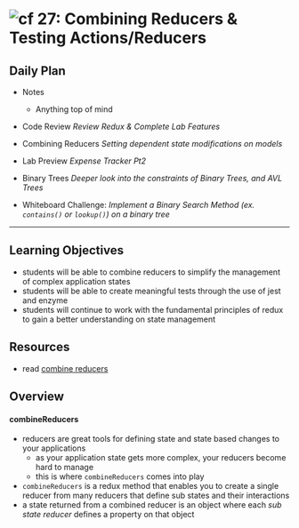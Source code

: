 ![cf](http://i.imgur.com/7v5ASc8.png) 27: Combining Reducers & Testing Actions/Reducers
===

## Daily Plan
* Notes
  - Anything top of mind

* Code Review _Review Redux & Complete Lab Features_
* Combining Reducers _Setting dependent state modifications on models_
* Lab Preview _Expense Tracker Pt2_

* Binary Trees _Deeper look into the constraints of Binary Trees, and AVL Trees_
* Whiteboard Challenge: _Implement a Binary Search Method (ex. `contains()` or `lookup()`) on a binary tree_

----

## Learning Objectives
* students will be able to combine reducers to simplify the management of complex application states
* students will be able to create meaningful tests through the use of jest and enzyme
* students will continue to work with the fundamental principles of redux to gain a better understanding on state management

## Resources
* read [combine reducers](http://redux.js.org/docs/api/combineReducers.html)

## Overview
#### combineReducers
* reducers are great tools for defining state and state based changes to your applications
  * as your application state gets more complex, your reducers become hard to manage
  * this is where `combineReducers` comes into play
* `combineReducers` is a redux method that enables you to create a single reducer from many reducers that define sub states and their interactions
* a state returned from a combined reducer is an object where each _sub state reducer_ defines a property on that object